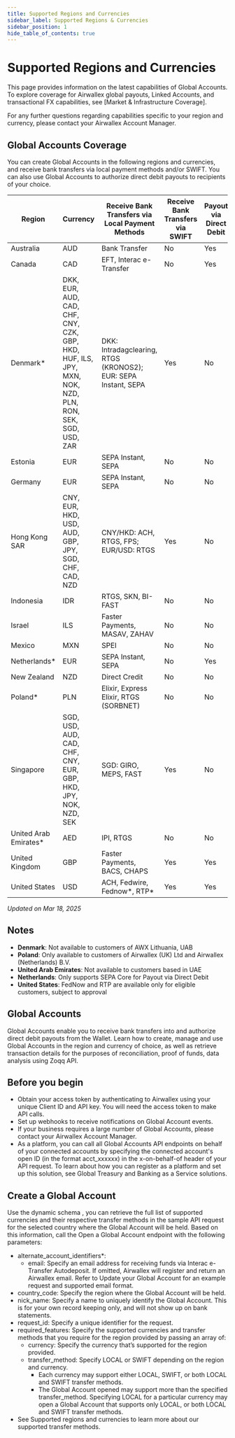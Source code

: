```yaml
---
title: Supported Regions and Currencies
sidebar_label: Supported Regions & Currencies
sidebar_position: 1
hide_table_of_contents: true
---
```


# Supported Regions and Currencies

This page provides information on the latest capabilities of Global Accounts. To explore coverage for Airwallex global payouts, Linked Accounts, and transactional FX capabilities, see [Market & Infrastructure Coverage].

For any further questions regarding capabilities specific to your region and currency, please contact your Airwallex Account Manager.

## Global Accounts Coverage

You can create Global Accounts in the following regions and currencies, and receive bank transfers via local payment methods and/or SWIFT. You can also use Global Accounts to authorize direct debit payouts to recipients of your choice.

| Region                 | Currency                                                                                                | Receive Bank Transfers via Local Payment Methods               | Receive Bank Transfers via SWIFT | Payout via Direct Debit |
| ---------------------- | ------------------------------------------------------------------------------------------------------- | -------------------------------------------------------------- | -------------------------------- | ----------------------- |
| Australia              | AUD                                                                                                     | Bank Transfer                                                  | No                               | Yes                     |
| Canada                 | CAD                                                                                                     | EFT, Interac e-Transfer                                        | No                               | Yes                     |
| Denmark\*              | DKK, EUR, AUD, CAD, CHF, CNY, CZK, GBP, HKD, HUF, ILS, JPY, MXN, NOK, NZD, PLN, RON, SEK, SGD, USD, ZAR | DKK: Intradagclearing, RTGS (KRONOS2); EUR: SEPA Instant, SEPA | Yes                              | No                      |
| Estonia                | EUR                                                                                                     | SEPA Instant, SEPA                                             | No                               | No                      |
| Germany                | EUR                                                                                                     | SEPA Instant, SEPA                                             | No                               | No                      |
| Hong Kong SAR          | CNY, EUR, HKD, USD, AUD, GBP, JPY, SGD, CHF, CAD, NZD                                                   | CNY/HKD: ACH, RTGS, FPS; EUR/USD: RTGS                         | Yes                              | No                      |
| Indonesia              | IDR                                                                                                     | RTGS, SKN, BI-FAST                                             | No                               | No                      |
| Israel                 | ILS                                                                                                     | Faster Payments, MASAV, ZAHAV                                  | No                               | No                      |
| Mexico                 | MXN                                                                                                     | SPEI                                                           | No                               | No                      |
| Netherlands\*          | EUR                                                                                                     | SEPA Instant, SEPA                                             | No                               | Yes                     |
| New Zealand            | NZD                                                                                                     | Direct Credit                                                  | No                               | No                      |
| Poland\*               | PLN                                                                                                     | Elixir, Express Elixir, RTGS (SORBNET)                         | No                               | No                      |
| Singapore              | SGD, USD, AUD, CAD, CHF, CNY, EUR, GBP, HKD, JPY, NOK, NZD, SEK                                         | SGD: GIRO, MEPS, FAST                                          | Yes                              | No                      |
| United Arab Emirates\* | AED                                                                                                     | IPI, RTGS                                                      | No                               | No                      |
| United Kingdom         | GBP                                                                                                     | Faster Payments, BACS, CHAPS                                   | Yes                              | Yes                     |
| United States          | USD                                                                                                     | ACH, Fedwire, Fednow*, RTP*                                    | Yes                              | Yes                     |

_Updated on Mar 18, 2025_

## Notes

- **Denmark**: Not available to customers of AWX Lithuania, UAB
- **Poland**: Only available to customers of Airwallex (UK) Ltd and Airwallex (Netherlands) B.V.
- **United Arab Emirates**: Not available to customers based in UAE
- **Netherlands**: Only supports SEPA Core for Payout via Direct Debit
- **United States**: FedNow and RTP are available only for eligible customers, subject to approval

## Global Accounts

Global Accounts enable you to receive bank transfers into and authorize direct debit payouts from the Wallet. Learn how to create, manage and use Global Accounts in the region and currency of choice, as well as retrieve transaction details for the purposes of reconciliation, proof of funds, data analysis using Zoqq API.

## Before you begin

- Obtain your access token by authenticating to Airwallex using your unique Client ID and API key. You will need the access token to make API calls.
- Set up webhooks to receive notifications on Global Account events.
- If your business requires a large number of Global Accounts, please contact your Airwallex Account Manager.
- As a platform, you can call all Global Accounts API endpoints on behalf of your connected accounts by specifying the connected account's open ID (in the format acct_xxxxxx) in the x-on-behalf-of header of your API request. To learn about how you can register as a platform and set up this solution, see Global Treasury and Banking as a Service solutions.

## Create a Global Account

Use the dynamic schema , you can retrieve the full list of supported currencies and their respective transfer methods in the sample API request for the selected country where the Global Account will be held. Based on this information, call the Open a Global Account endpoint with the following parameters:

- alternate_account_identifiers\*:
  - email: Specify an email address for receiving funds via Interac e-Transfer Autodeposit. If omitted, Airwallex will register and return an Airwallex email. Refer to Update your Global Account for an example request and supported email format.
- country_code: Specify the region where the Global Account will be held.
- nick_name: Specify a name to uniquely identify the Global Account. This is for your own record keeping only, and will not show up on bank statements.
- request_id: Specify a unique identifier for the request.
- required_features: Specify the supported currencies and transfer methods that you require for the region provided by passing an array of:
  - currency: Specify the currency that’s supported for the region provided.
  - transfer_method: Specify LOCAL or SWIFT depending on the region and currency.
    - Each currency may support either LOCAL, SWIFT, or both LOCAL and SWIFT transfer methods.
    - The Global Account opened may support more than the specified transfer_method. Specifying LOCAL for a particular currency may open a Global Account that supports only LOCAL, or both LOCAL and SWIFT transfer methods.
- See Supported regions and currencies to learn more about our supported transfer methods.
